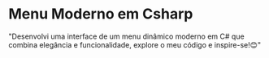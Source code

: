 # Menu Moderno em Csharp
 "Desenvolvi uma interface de um menu dinâmico moderno em C# que combina elegância e funcionalidade, explore o meu código e inspire-se!😊"
